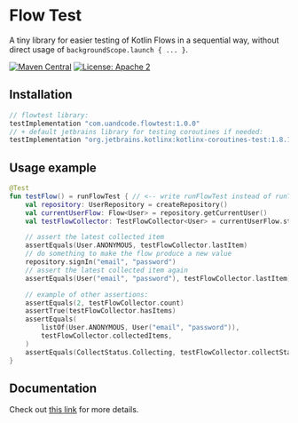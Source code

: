 # Flow Test

A tiny library for easier testing of Kotlin Flows in a sequential way, without direct usage
of `backgroundScope.launch { ... }`.

[![Maven Central](https://img.shields.io/maven-central/v/com.uandcode/flowtest.svg?label=Maven%20Central)](https://uandcode.com/sh/flowtest)
[![License: Apache 2](https://img.shields.io/github/license/romychab/flow-test)](LICENSE)

## Installation

```groovy
// flowtest library:
testImplementation "com.uandcode.flowtest:1.0.0"
// + default jetbrains library for testing coroutines if needed:
testImplementation "org.jetbrains.kotlinx:kotlinx-coroutines-test:1.8.1"
```

## Usage example

```kotlin
@Test
fun testFlow() = runFlowTest { // <-- write runFlowTest instead of runTest
    val repository: UserRepository = createRepository()
    val currentUserFlow: Flow<User> = repository.getCurrentUser()
    val testFlowCollector: TestFlowCollector<User> = currentUserFlow.startCollecting()

    // assert the latest collected item
    assertEquals(User.ANONYMOUS, testFlowCollector.lastItem)
    // do something to make the flow produce a new value        
    repository.signIn("email", "password")
    // assert the latest collected item again
    assertEquals(User("email", "password"), testFlowCollector.lastItem)

    // example of other assertions:
    assertEquals(2, testFlowCollector.count)
    assertTrue(testFlowCollector.hasItems)
    assertEquals(
        listOf(User.ANONYMOUS, User("email", "password")),
        testFlowCollector.collectedItems,
    )
    assertEquals(CollectStatus.Collecting, testFlowCollector.collectStatus)
}
```

## Documentation

Check out [this link](https://docs.uandcode.com/flowtest/) for more details.
